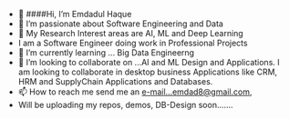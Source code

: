 - 👋 ####Hi, I’m Emdadul Haque
- 👀 I’m passionate about Software Engineering and Data
- 👀 My Research Interest areas are AI, ML and Deep Learning 
- I am a Software Engineer doing work in Professional Projects
- 🌱 I’m currently learning ... Big Data Engineerng
- 💞️ I’m looking to collaborate on ...AI and ML Design and Applications. I am looking to collaborate in desktop business Applications like CRM, HRM and SupplyChain Applications and Databases.
- 📫 How to reach me send me an e-mail...emdad8@gmail.com, 
- Will be uploading my repos, demos, DB-Design soon....... 
<!---
emdad8/emdad8 is a ✨ special ✨ repository because its `README.md` (this file) appears on your GitHub profile.
You can click the Preview link to take a look at your changes.
--->
